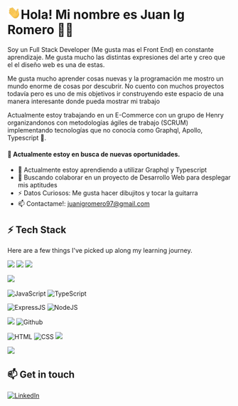 # <img src="https://raw.githubusercontent.com/ABSphreak/ABSphreak/master/gifs/Hi.gif" width="30px">Hola! Mi nombre es Juan Ig Romero 👨‍💻

Soy un Full Stack Developer (Me gusta mas el Front End) en constante aprendizaje. Me gusta mucho las distintas expresiones del arte y creo que el el diseño web es una de estas. 

Me gusta mucho aprender cosas nuevas y la programación me mostro un mundo enorme de cosas por descubrir. No cuento con muchos proyectos todavía pero es uno de mis objetivos ir construyendo este espacio de una manera interesante donde pueda mostrar mi trabajo

Actualmente estoy trabajando en un E-Commerce con un grupo de Henry organizandonos con metodologías ágiles de trabajo (SCRUM) implementando tecnologías que no conocía como Graphql, Apollo, Typescript 🚀.

#### 🔭 Actualmente estoy en busca de nuevas oportunidades.
- 🌱 Actualmente estoy aprendiendo a utilizar Graphql y Typescript
- 👯 Buscando colaborar en un proyecto de Desarrollo Web para desplegar mis aptitudes
- ⚡ Datos Curiosos: Me gusta hacer dibujitos y tocar la guitarra
- 📫 Contactame!: juanigromero97@gmail.com

## ⚡ Tech Stack

Here are a few things I've picked up along my learning journey.

 ![](https://img.shields.io/badge/React-20232A?style=for-the-badge&logo=react&logoColor=61DAFB) ![](	https://img.shields.io/badge/Redux-593D88?style=for-the-badge&logo=redux&logoColor=white) ![]( https://img.shields.io/badge/React_Router-CA4245?style=for-the-badge&logo=react-router&logoColor=white)
 
![]( https://img.shields.io/badge/GraphQl-E10098?style=for-the-badge&logo=graphql&logoColor=white!)



  ![JavaScript](https://img.shields.io/badge/JavaScript-F7DF1E?style=for-the-badge&logo=javascript&logoColor=black) ![TypeScript](https://img.shields.io/badge/TypeScript-007ACC?style=for-the-badge&logo=typescript&logoColor=white) 
  
![ExpressJS](https://img.shields.io/badge/Express.js-404D59?style=for-the-badge) ![NodeJS](https://img.shields.io/badge/Node.js-43853D?style=for-the-badge&logo=node.js&logoColor=white) 


 ![](https://img.shields.io/badge/git%20-%23F05033.svg?&style=for-the-badge&logo=git&logoColor=white) ![Github](https://img.shields.io/badge/github%20-%23121011.svg?&style=for-the-badge&logo=github&logoColor=white) 
 
 ![HTML](https://img.shields.io/badge/HTML5-E34F26?style=for-the-badge&logo=html5&logoColor=white) ![CSS](https://img.shields.io/badge/CSS-239120?&style=for-the-badge&logo=css3&logoColor=white) ![](https://img.shields.io/badge/Sass-CC6699?style=for-the-badge&logo=sass&logoColor=white)
 
 ![](https://img.shields.io/badge/PostgreSQL-316192?style=for-the-badge&logo=postgresql&logoColor=white) 
 


## 📫 Get in touch
[![LinkedIn](https://img.shields.io/badge/LinkedIn-0077B5?style=for-the-badge&logo=linkedin&logoColor=white)](https://in.linkedin.com/in/juanigromero)

